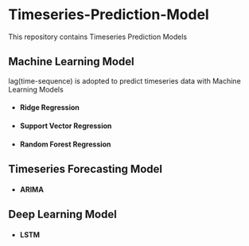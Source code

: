 # Timeseries-Prediction-Model
This repository contains Timeseries Prediction Models

<h2> Machine Learning Model </h2>

lag(time-sequence) is adopted to predict timeseries data with Machine Learning Models 

  - <h4>Ridge Regression</h4>
  - <h4>Support Vector Regression</h4>
  - <h4>Random Forest Regression</h4>
  
<h2> Timeseries Forecasting Model </h2>

  - <h4>ARIMA</h4>


<h2> Deep Learning Model </h2>

  - <h4>LSTM</h4>
  
